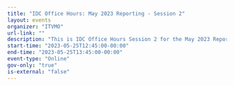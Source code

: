 ```yaml
---
title: "IDC Office Hours: May 2023 Reporting - Session 2"
layout: events
organizer: "ITVMO"
url-link: ""
description: "This is IDC Office Hours Session 2 for the May 2023 Reporting. The office hours will take place from 12:45pm - 1:45pm. Additional Office Hours Sessions will be held throughout the month of May to provide continued support. These sessions are an informal platform to get questions answered or have discussions regarding the current submission requirements. Agencies may attend as few or as many of the sessions as appropriate to support the May 2023 submission. For questions about this session or to attend please contact the ITVMO at ITVMO@gsa.gov."
start-time: "2023-05-25T12:45:00-00:00"
end-time: "2023-05-25T13:45:00-00:00"
event-type: "Online"
gov-only: "true"
is-external: "false"
---
```

